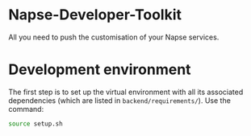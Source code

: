 # Napse-Developer-Toolkit
All you need to push the customisation of your Napse services.

# Development environment

The first step is to set up the virtual environment with all its associated dependencies (which are listed in `backend/requirements/`). Use the command:
```bash
source setup.sh
```

